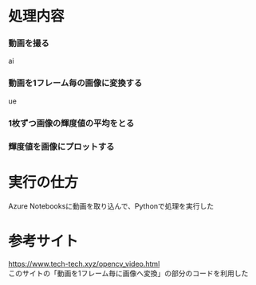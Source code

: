 # 処理内容
### 動画を撮る
ai
### 動画を1フレーム毎の画像に変換する
ue
### 1枚ずつ画像の輝度値の平均をとる
### 輝度値を画像にプロットする

# 実行の仕方
Azure Notebooksに動画を取り込んで、Pythonで処理を実行した

# 参考サイト
https://www.tech-tech.xyz/opencv_video.html  
このサイトの「動画を1フレーム毎に画像へ変換」の部分のコードを利用した
